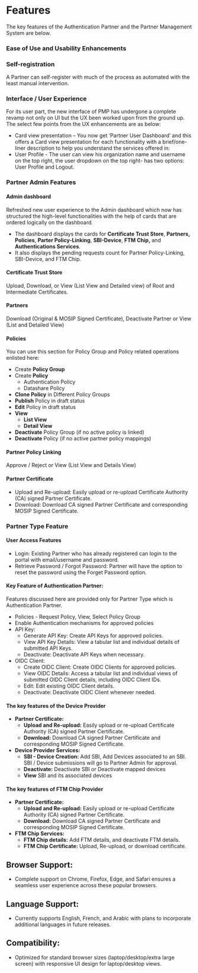 # Features

The key features of the Authentication Partner and the Partner Management System are below.

### Ease of Use and Usability Enhancements

### Self-registration

A Partner can self-register with much of the process as automated with the least manual intervention.

### Interface / User Experience

For its user part, the new interface of PMP has undergone a complete revamp not only on UI but the UX been worked upon from the ground up. The select few points from the UX enhancements are as below:

* Card view presentation – You now get ‘Partner User Dashboard’ and this offers a Card view presentation for each functionality with a brief/one-liner description to help you understand the services offered in:
* User Profile - The user can view his organization name and username on the top right, the user dropdown on the top right- has two options: User Profile and Logout.

### Partner Admin Features

#### Admin dashboard

Refreshed new user experience to the Admin dashboard which now has structured the high-level functionalities with the help of cards that are ordered logically on the dashboard.

* The dashboard displays the cards for **Certificate Trust Store**, **Partners, Policies**, **Parter Policy-Linking**, **SBI-Device**, **FTM Chip,** and **Authentications Services**.
* It also displays the pending requests count for Partner Policy-Linking, SBI-Device, and FTM Chip.

#### Certificate Trust Store

Upload, Download, or View (List View and Detailed view) of Root and Intermediate Certificates.

#### Partners

Download (Original & MOSIP Signed Certificate), Deactivate Partner or View (List and Detailed View)

#### Policies

You can use this section for Policy Group and Policy related operations enlisted here:

* Create **Policy Group**
* Create **Policy**
  * Authentication Policy
  * Datashare Policy
* **Clone Policy** in Different Policy Groups
* **Publish** Policy in draft status
* **Edit** Policy in draft status
* **View**
  * **List View**
  * **Detail View**
* **Deactivate** Policy Group (if no active policy is linked)
* **Deactivate** Policy (if no active partner policy mappings)

#### Partner Policy Linking

Approve / Reject or View (List View and Details View)

#### Partner Certificate

* Upload and Re-upload: Easily upload or re-upload Certificate Authority (CA) signed Partner Certificate.
* Download: Download CA signed Partner Certificate and corresponding MOSIP Signed Certificate.

### Partner Type Feature

#### User Access Features

* Login: Existing Partner who has already registered can login to the portal with email/username and password.
* Retrieve Password / Forgot Password: Partner will have the option to reset the password using the Forget Password option.

#### Key Feature of Authentication Partner:

Features discussed here are provided only for Partner Type which is Authentication Partner.

* Policies - Request Policy, View, Select Policy Group
* Enable Authentication mechanisms for approved policies
* API Key:
  * Generate API Key: Create API Keys for approved policies.
  * View API Key Details: View a tabular list and individual details of submitted API Keys.
  * Deactivate: Deactivate API Keys when necessary.
* OIDC Client:
  * Create OIDC Client: Create OIDC Clients for approved policies.
  * View OIDC Details: Access a tabular list and individual views of submitted OIDC Client details, including OIDC Client IDs.
  * Edit: Edit existing OIDC Client details.
  * Deactivate: Deactivate OIDC Client whenever needed.

#### The key features of the Device Provider

* **Partner Certificate:**
  * **Upload and Re-upload:** Easily upload or re-upload Certificate Authority (CA) signed Partner Certificate.
  * **Download:** Download CA signed Partner Certificate and corresponding MOSIP Signed Certificate.
* **Device Provider Services:**
  * **SBI - Device Creation:** Add SBI, Add Devices associated to an SBI. SBI / Device submissions will go to Partner Admin for approval.
  * **Deactivate:** Deactivate SBI or Deactivate mapped devices
  * **View** SBI and its associated devices

#### The key features of FTM Chip Provider

* **Partner Certificate:**
  * **Upload and Re-upload:** Easily upload or re-upload Certificate Authority (CA) signed Partner Certificate.
  * **Download:** Download CA signed Partner Certificate and corresponding MOSIP Signed Certificate.
* **FTM Chip Services:**
  * **FTM Chip details:** Add FTM details, and deactivate FTM details.
  * **FTM Chip Certificate:** Upload, Re-upload, or download certificate.

## Browser Support:

* Complete support on Chrome, Firefox, Edge, and Safari ensures a seamless user experience across these popular browsers.

## Language Support:

* Currently supports English, French, and Arabic with plans to incorporate additional languages in future releases.

## Compatibility:

* Optimized for standard browser sizes (laptop/desktop/extra large screen) with responsive UI design for laptop/desktop views.
